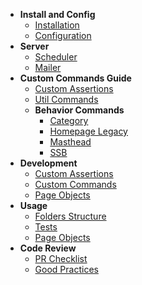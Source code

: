 - **Install and Config**
    - [Installation](/install-config/installation)
    - [Configuration](/install-config/configuration)
- **Server**
    - [Scheduler](/server/scheduler)
    - [Mailer](/server/mailer)
- **Custom Commands Guide**
    - [Custom Assertions](/commands-guide/custom-assertions)
    - [Util Commands](/commands-guide/custom-commands-util)
    - **Behavior Commands**
        - [Category](commands-guide/behavior/category)
        - [Homepage Legacy](/commands-guide/behavior/homepage-legacy)
        - [Masthead](/commands-guide/behavior/masthead)
        - [SSB](/commands-guide/behavior/ssb)
- **Development**
    - [Custom Assertions](/development/custom-assertions)
    - [Custom Commands](/development/custom-commands)
    - [Page Objects](/development/page-objects)
- **Usage**
    - [Folders Structure](usage/folders)
    - [Tests](/usage/tests)
    - [Page Objects](/usage/page-objects)
- **Code Review**
    - [PR Checklist](/pr/checklist)
    - [Good Practices](/pr/good-practice)